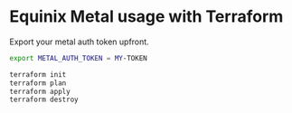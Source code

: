 # Equinix Metal usage with Terraform

Export your metal auth token upfront.

```sh
export METAL_AUTH_TOKEN = MY-TOKEN
```

```sh
terraform init
terraform plan
terraform apply
terraform destroy
```
